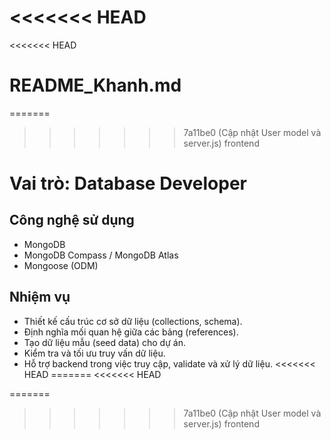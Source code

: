 <<<<<<< HEAD
=======
<<<<<<< HEAD
# README_Khanh.md
=======
>>>>>>> 7a11be0 (Cập nhật User model và server.js)
>>>>>>> frontend
# Vai trò: Database Developer

## Công nghệ sử dụng
- MongoDB  
- MongoDB Compass / MongoDB Atlas  
- Mongoose (ODM)

## Nhiệm vụ
- Thiết kế cấu trúc cơ sở dữ liệu (collections, schema).  
- Định nghĩa mối quan hệ giữa các bảng (references).  
- Tạo dữ liệu mẫu (seed data) cho dự án.  
- Kiểm tra và tối ưu truy vấn dữ liệu.  
- Hỗ trợ backend trong việc truy cập, validate và xử lý dữ liệu.
<<<<<<< HEAD
=======
<<<<<<< HEAD


=======
>>>>>>> 7a11be0 (Cập nhật User model và server.js)
>>>>>>> frontend
